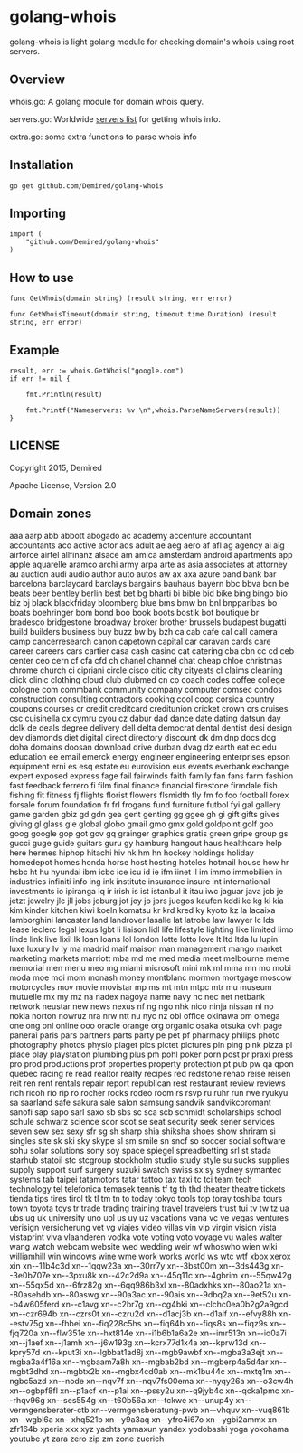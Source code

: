 # golang-whois

golang-whois is light golang module for checking domain's whois using root servers.

## Overview

whois.go: A golang module for domain whois query.

servers.go: Worldwide [servers list](servers.md) for getting whois info.

extra.go: some extra functions to parse whois info

## Installation

    go get github.com/Demired/golang-whois

## Importing

    import (
        "github.com/Demired/golang-whois"
    )

## How to use

    func GetWhois(domain string) (result string, err error)

    func GetWhoisTimeout(domain string, timeout time.Duration) (result string, err error)

## Example

    result, err := whois.GetWhois("google.com")
    if err != nil {

        fmt.Println(result)

        fmt.Printf("Nameservers: %v \n",whois.ParseNameServers(result))
    }

## LICENSE

Copyright 2015, Demired

Apache License, Version 2.0

## Domain zones

aaa
aarp
abb
abbott
abogado
ac
academy
accenture
accountant
accountants
aco
active
actor
ads
adult
ae
aeg
aero
af
afl
ag
agency
ai
aig
airforce
airtel
allfinanz
alsace
am
amica
amsterdam
android
apartments
app
apple
aquarelle
aramco
archi
army
arpa
arte
as
asia
associates
at
attorney
au
auction
audi
audio
author
auto
autos
aw
ax
axa
azure
band
bank
bar
barcelona
barclaycard
barclays
bargains
bauhaus
bayern
bbc
bbva
bcn
be
beats
beer
bentley
berlin
best
bet
bg
bharti
bi
bible
bid
bike
bing
bingo
bio
biz
bj
black
blackfriday
bloomberg
blue
bms
bmw
bn
bnl
bnpparibas
bo
boats
boehringer
bom
bond
boo
book
boots
bostik
bot
boutique
br
bradesco
bridgestone
broadway
broker
brother
brussels
budapest
bugatti
build
builders
business
buy
buzz
bw
by
bzh
ca
cab
cafe
cal
call
camera
camp
cancerresearch
canon
capetown
capital
car
caravan
cards
care
career
careers
cars
cartier
casa
cash
casino
cat
catering
cba
cbn
cc
cd
ceb
center
ceo
cern
cf
cfa
cfd
ch
chanel
channel
chat
cheap
chloe
christmas
chrome
church
ci
cipriani
circle
cisco
citic
city
cityeats
cl
claims
cleaning
click
clinic
clothing
cloud
club
clubmed
cn
co
coach
codes
coffee
college
cologne
com
commbank
community
company
computer
comsec
condos
construction
consulting
contractors
cooking
cool
coop
corsica
country
coupons
courses
cr
credit
creditcard
creditunion
cricket
crown
crs
cruises
csc
cuisinella
cx
cymru
cyou
cz
dabur
dad
dance
date
dating
datsun
day
dclk
de
deals
degree
delivery
dell
delta
democrat
dental
dentist
desi
design
dev
diamonds
diet
digital
direct
directory
discount
dk
dm
dnp
docs
dog
doha
domains
doosan
download
drive
durban
dvag
dz
earth
eat
ec
edu
education
ee
email
emerck
energy
engineer
engineering
enterprises
epson
equipment
erni
es
esq
estate
eu
eurovision
eus
events
everbank
exchange
expert
exposed
express
fage
fail
fairwinds
faith
family
fan
fans
farm
fashion
fast
feedback
ferrero
fi
film
final
finance
financial
firestone
firmdale
fish
fishing
fit
fitness
fj
flights
florist
flowers
flsmidth
fly
fm
fo
foo
football
forex
forsale
forum
foundation
fr
frl
frogans
fund
furniture
futbol
fyi
gal
gallery
game
garden
gbiz
gd
gdn
gea
gent
genting
gg
ggee
gh
gi
gift
gifts
gives
giving
gl
glass
gle
global
globo
gmail
gmo
gmx
gold
goldpoint
golf
goo
goog
google
gop
got
gov
gq
grainger
graphics
gratis
green
gripe
group
gs
gucci
guge
guide
guitars
guru
gy
hamburg
hangout
haus
healthcare
help
here
hermes
hiphop
hitachi
hiv
hk
hm
hn
hockey
holdings
holiday
homedepot
homes
honda
horse
host
hosting
hoteles
hotmail
house
how
hr
hsbc
ht
hu
hyundai
ibm
icbc
ice
icu
id
ie
ifm
iinet
il
im
immo
immobilien
in
industries
infiniti
info
ing
ink
institute
insurance
insure
int
international
investments
io
ipiranga
iq
ir
irish
is
ist
istanbul
it
itau
iwc
jaguar
java
jcb
je
jetzt
jewelry
jlc
jll
jobs
joburg
jot
joy
jp
jprs
juegos
kaufen
kddi
ke
kg
ki
kia
kim
kinder
kitchen
kiwi
koeln
komatsu
kr
krd
kred
ky
kyoto
kz
la
lacaixa
lamborghini
lancaster
land
landrover
lasalle
lat
latrobe
law
lawyer
lc
lds
lease
leclerc
legal
lexus
lgbt
li
liaison
lidl
life
lifestyle
lighting
like
limited
limo
linde
link
live
lixil
lk
loan
loans
lol
london
lotte
lotto
love
lt
ltd
ltda
lu
lupin
luxe
luxury
lv
ly
ma
madrid
maif
maison
man
management
mango
market
marketing
markets
marriott
mba
md
me
med
media
meet
melbourne
meme
memorial
men
menu
meo
mg
miami
microsoft
mini
mk
ml
mma
mn
mo
mobi
moda
moe
moi
mom
monash
money
montblanc
mormon
mortgage
moscow
motorcycles
mov
movie
movistar
mp
ms
mt
mtn
mtpc
mtr
mu
museum
mutuelle
mx
my
mz
na
nadex
nagoya
name
navy
nc
nec
net
netbank
network
neustar
new
news
nexus
nf
ng
ngo
nhk
nico
ninja
nissan
nl
no
nokia
norton
nowruz
nra
nrw
ntt
nu
nyc
nz
obi
office
okinawa
om
omega
one
ong
onl
online
ooo
oracle
orange
org
organic
osaka
otsuka
ovh
page
panerai
paris
pars
partners
parts
party
pe
pet
pf
pharmacy
philips
photo
photography
photos
physio
piaget
pics
pictet
pictures
pin
ping
pink
pizza
pl
place
play
playstation
plumbing
plus
pm
pohl
poker
porn
post
pr
praxi
press
pro
prod
productions
prof
properties
property
protection
pt
pub
pw
qa
qpon
quebec
racing
re
read
realtor
realty
recipes
red
redstone
rehab
reise
reisen
reit
ren
rent
rentals
repair
report
republican
rest
restaurant
review
reviews
rich
ricoh
rio
rip
ro
rocher
rocks
rodeo
room
rs
rsvp
ru
ruhr
run
rwe
ryukyu
sa
saarland
safe
sakura
sale
salon
samsung
sandvik
sandvikcoromant
sanofi
sap
sapo
sarl
saxo
sb
sbs
sc
sca
scb
schmidt
scholarships
school
schule
schwarz
science
scor
scot
se
seat
security
seek
sener
services
seven
sew
sex
sexy
sfr
sg
sh
sharp
shia
shiksha
shoes
show
shriram
si
singles
site
sk
ski
sky
skype
sl
sm
smile
sn
sncf
so
soccer
social
software
sohu
solar
solutions
sony
soy
space
spiegel
spreadbetting
srl
st
stada
starhub
statoil
stc
stcgroup
stockholm
studio
study
style
su
sucks
supplies
supply
support
surf
surgery
suzuki
swatch
swiss
sx
sy
sydney
symantec
systems
tab
taipei
tatamotors
tatar
tattoo
tax
taxi
tc
tci
team
tech
technology
tel
telefonica
temasek
tennis
tf
tg
th
thd
theater
theatre
tickets
tienda
tips
tires
tirol
tk
tl
tm
tn
to
today
tokyo
tools
top
toray
toshiba
tours
town
toyota
toys
tr
trade
trading
training
travel
travelers
trust
tui
tv
tw
tz
ua
ubs
ug
uk
university
uno
uol
us
uy
uz
vacations
vana
vc
ve
vegas
ventures
verisign
versicherung
vet
vg
viajes
video
villas
vin
vip
virgin
vision
vista
vistaprint
viva
vlaanderen
vodka
vote
voting
voto
voyage
vu
wales
walter
wang
watch
webcam
website
wed
wedding
weir
wf
whoswho
wien
wiki
williamhill
win
windows
wine
wme
work
works
world
ws
wtc
wtf
xbox
xerox
xin
xn--11b4c3d
xn--1qqw23a
xn--30rr7y
xn--3bst00m
xn--3ds443g
xn--3e0b707e
xn--3pxu8k
xn--42c2d9a
xn--45q11c
xn--4gbrim
xn--55qw42g
xn--55qx5d
xn--6frz82g
xn--6qq986b3xl
xn--80adxhks
xn--80ao21a
xn--80asehdb
xn--80aswg
xn--90a3ac
xn--90ais
xn--9dbq2a
xn--9et52u
xn--b4w605ferd
xn--c1avg
xn--c2br7g
xn--cg4bki
xn--clchc0ea0b2g2a9gcd
xn--czr694b
xn--czrs0t
xn--czru2d
xn--d1acj3b
xn--d1alf
xn--efvy88h
xn--estv75g
xn--fhbei
xn--fiq228c5hs
xn--fiq64b
xn--fiqs8s
xn--fiqz9s
xn--fjq720a
xn--flw351e
xn--hxt814e
xn--i1b6b1a6a2e
xn--imr513n
xn--io0a7i
xn--j1aef
xn--j1amh
xn--j6w193g
xn--kcrx77d1x4a
xn--kprw13d
xn--kpry57d
xn--kput3i
xn--lgbbat1ad8j
xn--mgb9awbf
xn--mgba3a3ejt
xn--mgba3a4f16a
xn--mgbaam7a8h
xn--mgbab2bd
xn--mgberp4a5d4ar
xn--mgbt3dhd
xn--mgbtx2b
xn--mgbx4cd0ab
xn--mk1bu44c
xn--mxtq1m
xn--ngbc5azd
xn--node
xn--nqv7f
xn--nqv7fs00ema
xn--nyqy26a
xn--o3cw4h
xn--ogbpf8fl
xn--p1acf
xn--p1ai
xn--pssy2u
xn--q9jyb4c
xn--qcka1pmc
xn--rhqv96g
xn--ses554g
xn--t60b56a
xn--tckwe
xn--unup4y
xn--vermgensberater-ctb
xn--vermgensberatung-pwb
xn--vhquv
xn--vuq861b
xn--wgbl6a
xn--xhq521b
xn--y9a3aq
xn--yfro4i67o
xn--ygbi2ammx
xn--zfr164b
xperia
xxx
xyz
yachts
yamaxun
yandex
yodobashi
yoga
yokohama
youtube
yt
zara
zero
zip
zm
zone
zuerich
